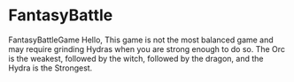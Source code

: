# FantasyBattle
FantasyBattleGame 
Hello, This game is not the most balanced game and may require grinding Hydras when you are strong enough to do so.
The Orc is the weakest, followed by the witch, followed by the dragon, and the Hydra is the Strongest. 
